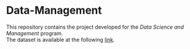 # Data-Management
This repository contains the project developed for the *Data Science and Management* program.                                                                           
The dataset is available at the following [link](https://www.kaggle.com/datasets/davidcariboo/player-scores).
